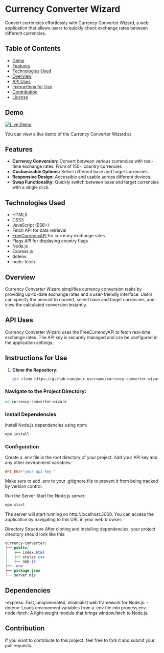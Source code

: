 # Currency Converter Wizard

Convert currencies effortlessly with Currency Converter Wizard, a web application that allows users to quickly check exchange rates between different currencies.

## Table of Contents

- [Demo](#demo)
- [Features](#features)
- [Technologies Used](#technologies-used)
- [Overview](#overview)
- [API Uses](#api-uses)
- [Instructions for Use](#instructions-for-use)
- [Contribution](#contribution)
- [License](#license)

## Demo
[![Live Demo](https://img.shields.io/badge/Live%20Demo-Click%20Here-blue)](https://harshad313d.github.io/Currency-Converter-Wizard-/)


You can view a live demo of the Currency Converter Wizard at 



## Features

- **Currency Conversion:** Convert between various currencies with real-time exchange rates. From of 150+ country currencies
- **Customizable Options:** Select different base and target currencies.
- **Responsive Design:** Accessible and usable across different devices.
- **Swap Functionality:** Quickly switch between base and target currencies with a single click.

## Technologies Used

- HTML5
- CSS3
- JavaScript (ES6+)
- Fetch API for data retrieval
- [FreeCurrencyAPI](https://freecurrencyapi.com/) for currency exchange rates
- Flags API for displaying country flags
- Node.js
- Express.js
- dotenv
- node-fetch


## Overview

Currency Converter Wizard simplifies currency conversion tasks by providing up-to-date exchange rates and a user-friendly interface. Users can specify the amount to convert, select base and target currencies, and view the calculated conversion instantly.

## API Uses

Currency Converter Wizard uses the FreeCurrencyAPI to fetch real-time exchange rates. The API key is securely managed and can be configured in the application settings.


## Instructions for Use

1. **Clone the Repository:**
   ```bash
   git clone https://github.com/your-username/currency-converter-wizard.git
   ```
### Navigate to the Project Directory:

```bash
cd currency-converter-wizard
```
### Install Dependencies
Install Node.js dependencies using npm:

```bash
npm install
```
### Configuration
Create a .env file in the root directory of your project. Add your API key and any other environment variables:
```makefile
API_KEY="your api key "
```
Make sure to add .env to your .gitignore file to prevent it from being tracked by version control.

Run the Server
Start the Node.js server:

```bash
npm start
```
The server will start running on http://localhost:3000. You can access the application by navigating to this URL in your web browser.

Directory Structure
After cloning and installing dependencies, your project directory should look like this:
```java
currency-converter/
├── public/
│   ├── index.html
│   ├── styles.css
│   ├── app.js
├── .env
├── package.json
└── server.mjs
```
## Dependencies
-express: Fast, unopinionated, minimalist web framework for Node.js.
-dotenv: Loads environment variables from a .env file into process.env.
-node-fetch: A light-weight module that brings window.fetch to Node.js.

## Contribution
If you want to contribute to this project, feel free to fork it and submit your pull requests.
